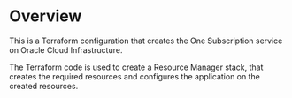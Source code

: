# Overview
This is a Terraform configuration that creates the One Subscription service on Oracle Cloud Infrastructure.

The Terraform code is used to create a Resource Manager stack, that creates the required resources and configures the application on the created resources.